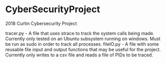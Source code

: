 # CyberSecurityProject
2018 Curtin Cybersecurity Project

tracer.py - A file that uses strace to track the system calls being made. Currently only tested on an Ubuntu subsystem running on windows. 
            Must be run as sudo in order to track all processes.
fileIO.py - A file with some reusable file input and output functions that may be useful for the project. Currently only writes to a csv file and reads a file of PIDs to be traced.
